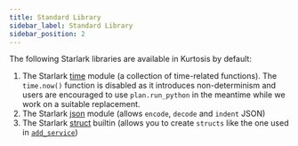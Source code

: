 ```yaml
---
title: Standard Library
sidebar_label: Standard Library
sidebar_position: 2
---
```


The following Starlark libraries are available in Kurtosis by default:

1. The Starlark [time](https://github.com/google/starlark-go/blob/master/lib/time/time.go#L18-L52) module (a collection of time-related functions). The `time.now()` function is disabled as it introduces non-determinism and users are encouraged to use `plan.run_python` in the meantime while we work on a suitable replacement.
2. The Starlark [json](https://github.com/google/starlark-go/blob/master/lib/json/json.go#L28-L74) module (allows `encode`, `decode` and `indent` JSON)
3. The Starlark [struct](https://github.com/google/starlark-go/blob/master/starlarkstruct/struct.go) builtin (allows you to create `structs` like the one used in [`add_service`][add-service-reference])

<!--------------------------------------- ONLY LINKS BELOW HERE -------------------------------->
[add-service-reference]: ./plan.md#add_services
